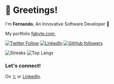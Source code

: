 <h1 align="">👋 Greetings!</h1>  

I'm **Fernando**, An Innovative Software Developer 🤑

My portfolio [fgbyte.com](https://fgbyte.com), 

[![Twitter Follow](https://img.shields.io/twitter/follow/fgbyte?style=social)](https://twitter.com/fgbyte) [![LinkedIn](https://img.shields.io/static/v1.svg?label=LinkedIn&message=fgbyte&logo=linkedin&style=flat&color=blue)](https://www.linkedin.com/in/fgbyte/) [![GitHub followers](https://img.shields.io/github/followers/fgbyte.svg?label=Follow%20@fgbyte&style=social)](https://github.com/fgbyte/)


![Streaks](https://github-readme-stats.vercel.app/api?username=fgbyte&count_private=true&show_icons=true&theme=dark&rank_icon=github&border_radius=10)
![Top Langs](https://github-readme-stats.vercel.app/api/top-langs/?username=fgbyte&hide=HTML&theme=dark&langs_count=8&layout=compact&border_radius=10&size_weight=0.5&count_weight=0.5&exclude_repo=github-readme-stats)

### Let's connect!
On [𝕏](https://twitter.com/fgbyte) or [LinkedIn](https://www.linkedin.com/in/fgbyte).

